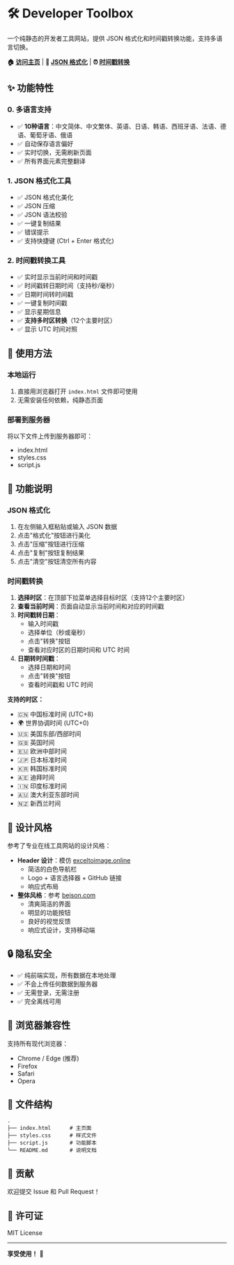 # 🛠️ Developer Toolbox

一个纯静态的开发者工具网站，提供 JSON 格式化和时间戳转换功能，支持多语言切换。

**🏠 [访问主页](index.html)** | **📝 [JSON 格式化](json-formatter.html)** | **⏰ [时间戳转换](timestamp-converter.html)**

## ✨ 功能特性

### 0. 多语言支持
- ✅ **10种语言**：中文简体、中文繁体、英语、日语、韩语、西班牙语、法语、德语、葡萄牙语、俄语
- ✅ 自动保存语言偏好
- ✅ 实时切换，无需刷新页面
- ✅ 所有界面元素完整翻译

### 1. JSON 格式化工具
- ✅ JSON 格式化美化
- ✅ JSON 压缩
- ✅ JSON 语法校验
- ✅ 一键复制结果
- ✅ 错误提示
- ✅ 支持快捷键 (Ctrl + Enter 格式化)

### 2. 时间戳转换工具
- ✅ 实时显示当前时间和时间戳
- ✅ 时间戳转日期时间（支持秒/毫秒）
- ✅ 日期时间转时间戳
- ✅ 一键复制时间戳
- ✅ 显示星期信息
- ✅ **支持多时区转换**（12个主要时区）
- ✅ 显示 UTC 时间对照

## 🚀 使用方法

### 本地运行
1. 直接用浏览器打开 `index.html` 文件即可使用
2. 无需安装任何依赖，纯静态页面

### 部署到服务器
将以下文件上传到服务器即可：
- index.html
- styles.css
- script.js

## 📖 功能说明

### JSON 格式化
1. 在左侧输入框粘贴或输入 JSON 数据
2. 点击"格式化"按钮进行美化
3. 点击"压缩"按钮进行压缩
4. 点击"复制"按钮复制结果
5. 点击"清空"按钮清空所有内容

### 时间戳转换
1. **选择时区**：在顶部下拉菜单选择目标时区（支持12个主要时区）
2. **查看当前时间**：页面自动显示当前时间和对应的时间戳
3. **时间戳转日期**：
   - 输入时间戳
   - 选择单位（秒或毫秒）
   - 点击"转换"按钮
   - 查看对应时区的日期时间和 UTC 时间
4. **日期转时间戳**：
   - 选择日期和时间
   - 点击"转换"按钮
   - 查看时间戳和 UTC 时间

**支持的时区：**
- 🇨🇳 中国标准时间 (UTC+8)
- 🌍 世界协调时间 (UTC+0)
- 🇺🇸 美国东部/西部时间
- 🇬🇧 英国时间
- 🇪🇺 欧洲中部时间
- 🇯🇵 日本标准时间
- 🇰🇷 韩国标准时间
- 🇦🇪 迪拜时间
- 🇮🇳 印度标准时间
- 🇦🇺 澳大利亚东部时间
- 🇳🇿 新西兰时间

## 🎨 设计风格

参考了专业在线工具网站的设计风格：
- **Header 设计**：模仿 [exceltoimage.online](https://exceltoimage.online/)
  - 简洁的白色导航栏
  - Logo + 语言选择器 + GitHub 链接
  - 响应式布局
- **整体风格**：参考 [bejson.com](https://www.bejson.com/)
  - 清爽简洁的界面
  - 明显的功能按钮
  - 良好的视觉反馈
  - 响应式设计，支持移动端

## 🔒 隐私安全

- ✅ 纯前端实现，所有数据在本地处理
- ✅ 不会上传任何数据到服务器
- ✅ 无需登录，无需注册
- ✅ 完全离线可用

## 📱 浏览器兼容性

支持所有现代浏览器：
- Chrome / Edge (推荐)
- Firefox
- Safari
- Opera

## 📄 文件结构

```
.
├── index.html      # 主页面
├── styles.css      # 样式文件
├── script.js       # 功能脚本
└── README.md       # 说明文档
```

## 🤝 贡献

欢迎提交 Issue 和 Pull Request！

## 📝 许可证

MIT License

---

**享受使用！** 🎉
